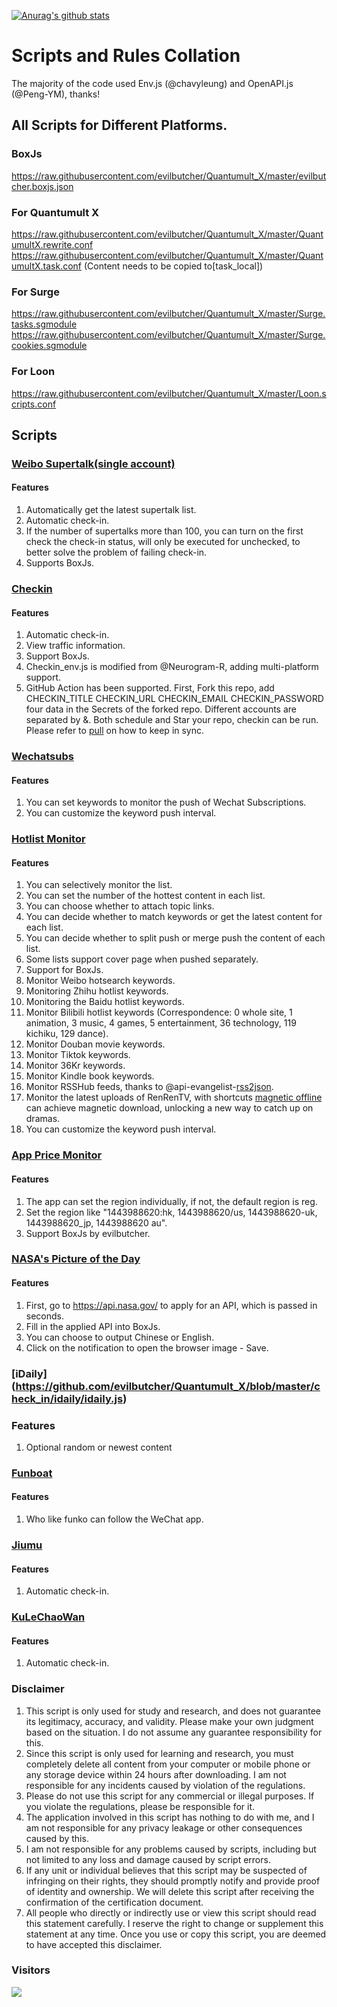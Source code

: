 [![Anurag's github stats](https://github-readme-stats.vercel.app/api?username=evilbutcher)](https://github.com/anuraghazra/github-readme-stats)

# Scripts and Rules Collation

The majority of the code used Env.js (@chavyleung) and OpenAPI.js (@Peng-YM), thanks!

## All Scripts for Different Platforms.

### BoxJs

https://raw.githubusercontent.com/evilbutcher/Quantumult_X/master/evilbutcher.boxjs.json

### For Quantumult X

https://raw.githubusercontent.com/evilbutcher/Quantumult_X/master/QuantumultX.rewrite.conf  
https://raw.githubusercontent.com/evilbutcher/Quantumult_X/master/QuantumultX.task.conf (Content needs to be copied to[task_local])

### For Surge

https://raw.githubusercontent.com/evilbutcher/Quantumult_X/master/Surge.tasks.sgmodule  
https://raw.githubusercontent.com/evilbutcher/Quantumult_X/master/Surge.cookies.sgmodule

### For Loon

https://raw.githubusercontent.com/evilbutcher/Quantumult_X/master/Loon.scripts.conf

## Scripts

### [Weibo Supertalk(single account)](https://github.com/evilbutcher/Quantumult_X/tree/master/check_in/weibo)

#### Features

1. Automatically get the latest supertalk list.
2. Automatic check-in.
3. If the number of supertalks more than 100, you can turn on the first check the check-in status, will only be executed for unchecked, to better solve the problem of failing check-in.
4. Supports BoxJs.

### [Checkin](https://github.com/evilbutcher/Quantumult_X/tree/master/check_in/glados)

#### Features

1. Automatic check-in.
2. View traffic information.
3. Support BoxJs.
4. Checkin_env.js is modified from @Neurogram-R, adding multi-platform support.
5. GitHub Action has been supported. First, Fork this repo, add CHECKIN_TITLE CHECKIN_URL CHECKIN_EMAIL CHECKIN_PASSWORD four data in the Secrets of the forked repo. Different accounts are separated by &. Both schedule and Star your repo, checkin can be run. Please refer to [pull](https://github.com/wei/pull/blob/master/README.md) on how to keep in sync.

### [Wechatsubs](https://github.com/evilbutcher/Quantumult_X/blob/master/check_in/wechatsubs/wechatsubs.js)

#### Features

1. You can set keywords to monitor the push of Wechat Subscriptions.
2. You can customize the keyword push interval.

### [Hotlist Monitor](https://github.com/evilbutcher/Quantumult_X/tree/master/check_in/hotsearch/hot.js)

#### Features

1. You can selectively monitor the list.
2. You can set the number of the hottest content in each list.
3. You can choose whether to attach topic links.
4. You can decide whether to match keywords or get the latest content for each list.
5. You can decide whether to split push or merge push the content of each list.
6. Some lists support cover page when pushed separately.
7. Support for BoxJs.
8. Monitor Weibo hotsearch keywords.
9. Monitoring Zhihu hotlist keywords.
10. Monitoring the Baidu hotlist keywords.
11. Monitor Bilibili hotlist keywords (Correspondence: 0 whole site, 1 animation, 3 music, 4 games, 5 entertainment, 36 technology, 119 kichiku, 129 dance).
12. Monitor Douban movie keywords.
13. Monitor Tiktok keywords.
14. Monitor 36Kr keywords.
15. Monitor Kindle book keywords.
16. Monitor RSSHub feeds, thanks to @api-evangelist-[rss2json](https://github.com/api-evangelist/rss2json).
17. Monitor the latest uploads of RenRenTV, with shortcuts [magnetic offline](https://www.icloud.com/shortcuts/cfad8390798e459db458d6233d229209) can achieve magnetic download, unlocking a new way to catch up on dramas.
18. You can customize the keyword push interval.

### [App Price Monitor](https://github.com/evilbutcher/Quantumult_X/blob/master/check_in/appstore/AppMonitor.js)

#### Features

1. The app can set the region individually, if not, the default region is reg.
2. Set the region like "1443988620:hk, 1443988620/us, 1443988620-uk, 1443988620_jp, 1443988620 au".
3. Support BoxJs by evilbutcher.

### [NASA's Picture of the Day](https://github.com/evilbutcher/Quantumult_X/blob/master/check_in/nasa/nasapic.js)

#### Features

1. First, go to https://api.nasa.gov/ to apply for an API, which is passed in seconds.
2. Fill in the applied API into BoxJs.
3. You can choose to output Chinese or English.
4. Click on the notification to open the browser image - Save.

### [iDaily] (https://github.com/evilbutcher/Quantumult_X/blob/master/check_in/idaily/idaily.js)

### Features

1. Optional random or newest content

### [Funboat](https://github.com/evilbutcher/Quantumult_X/blob/master/check_in/funboat/funboat.js)

#### Features

1. Who like funko can follow the WeChat app.

### [Jiumu](https://github.com/evilbutcher/Quantumult_X/blob/master/check_in/jiumu/jiumu.js)

#### Features

1. Automatic check-in.

### [KuLeChaoWan](https://github.com/evilbutcher/Quantumult_X/blob/master/check_in/klcw/klcw.js)

#### Features

1. Automatic check-in.

### Disclaimer

1. This script is only used for study and research, and does not guarantee its legitimacy, accuracy, and validity. Please make your own judgment based on the situation. I do not assume any guarantee responsibility for this.
2. Since this script is only used for learning and research, you must completely delete all content from your computer or mobile phone or any storage device within 24 hours after downloading. I am not responsible for any incidents caused by violation of the regulations.
3. Please do not use this script for any commercial or illegal purposes. If you violate the regulations, please be responsible for it.
4. The application involved in this script has nothing to do with me, and I am not responsible for any privacy leakage or other consequences caused by this.
5. I am not responsible for any problems caused by scripts, including but not limited to any loss and damage caused by script errors.
6. If any unit or individual believes that this script may be suspected of infringing on their rights, they should promptly notify and provide proof of identity and ownership. We will delete this script after receiving the confirmation of the certification document.
7. All people who directly or indirectly use or view this script should read this statement carefully. I reserve the right to change or supplement this statement at any time. Once you use or copy this script, you are deemed to have accepted this disclaimer.

### Visitors

![](http://profile-counter.glitch.me/evilbutcher/count.svg)
